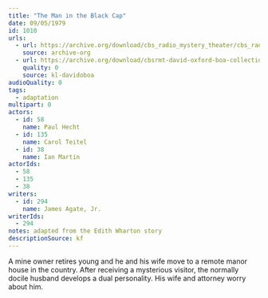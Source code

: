 ```yaml
---
title: "The Man in the Black Cap"
date: 09/05/1979
id: 1010
urls: 
  - url: https://archive.org/download/cbs_radio_mystery_theater/cbs_radio_mystery_theater-1001-1050.zip/cbs_radio_mystery_theater-1001-1050%2Fcbsrmt_1010_the_man_in_the_black_cap.mp3
    source: archive-org
  - url: https://archive.org/download/cbsrmt-david-oxford-boa-collection/CBSRMT-790905-1010-The-Man-in-the-Black-Cap-(128-48)_WBBM-JE-{BoA}.mp3
    quality: 0
    source: kl-davidoboa
audioQuality: 0
tags: 
  - adaptation
multipart: 0
actors:  
  - id: 58
    name: Paul Hecht  
  - id: 135
    name: Carol Teitel  
  - id: 38
    name: Ian Martin
actorIds:  
  - 58  
  - 135  
  - 38
writers:  
  - id: 294
    name: James Agate, Jr.
writerIds:  
  - 294
notes: adapted from the Edith Wharton story
descriptionSource: kf
---
```

A mine owner retires young and he and his wife move to a remote manor house in the country. After receiving a mysterious visitor, the normally docile husband develops a dual personality. His wife and attorney worry about him.
